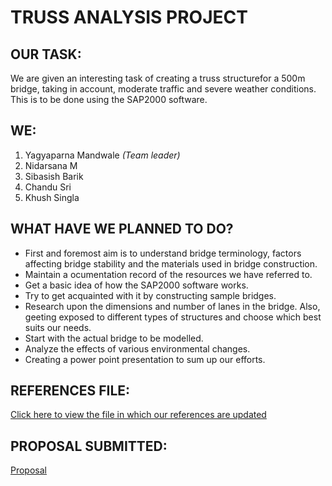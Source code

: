 # TRUSS ANALYSIS PROJECT
## OUR TASK:
We are given an interesting task of creating a truss structurefor a 500m bridge, taking in account, moderate traffic and severe weather conditions.
This is to be done using the SAP2000 software.

## WE:
1. Yagyaparna Mandwale _(Team leader)_
2. Nidarsana M
3. Sibasish Barik
4. Chandu Sri
5. Khush Singla

## WHAT HAVE WE PLANNED TO DO?
- First and foremost aim is to understand bridge terminology, factors affecting bridge stability and the materials used in bridge construction.
- Maintain a ocumentation record of the resources we have referred to.
- Get a basic idea of how the SAP2000 software works.
- Try to get acquainted with it by constructing sample bridges.
- Research upon the dimensions and number of lanes in the bridge. Also, geeting exposed to different types of structures and choose which best suits our needs.
- Start with the actual bridge to be modelled.
- Analyze the effects of various environmental changes.
- Creating a power point presentation to sum up our efforts.

## REFERENCES FILE:
[Click here to view the file in which our references are updated](https://docs.google.com/document/d/1S2XqHiTD0g1ZKsxql8uBaKlyqrSeQ8OUQJI8wFJ8m2g/edit?usp=sharing)

## PROPOSAL SUBMITTED:
[Proposal](https://docs.google.com/document/d/1D2RH-eB1vMQr9YpaIn6_GqCH5vkG-CXHkSWvlplJKyg/edit?usp=sharing )
